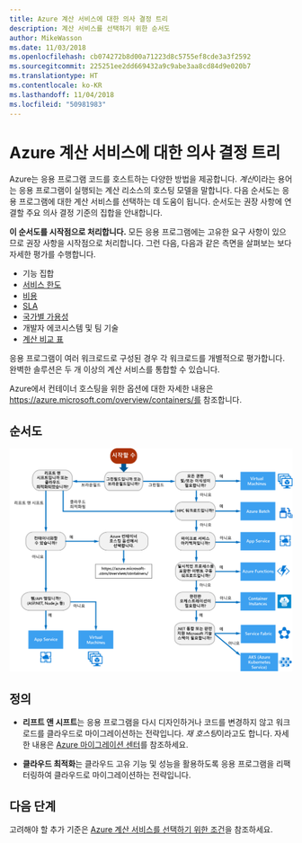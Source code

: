 ```yaml
---
title: Azure 계산 서비스에 대한 의사 결정 트리
description: 계산 서비스를 선택하기 위한 순서도
author: MikeWasson
ms.date: 11/03/2018
ms.openlocfilehash: cb074272b8d00a71223d8c5755ef8cde3a3f2592
ms.sourcegitcommit: 225251ee2dd669432a9c9abe3aa8cd84d9e020b7
ms.translationtype: HT
ms.contentlocale: ko-KR
ms.lasthandoff: 11/04/2018
ms.locfileid: "50981983"
---
```

# <a name="decision-tree-for-azure-compute-services"></a>Azure 계산 서비스에 대한 의사 결정 트리

Azure는 응용 프로그램 코드를 호스트하는 다양한 방법을 제공합니다. *계산*이라는 용어는 응용 프로그램이 실행되는 계산 리소스의 호스팅 모델을 말합니다. 다음 순서도는 응용 프로그램에 대한 계산 서비스를 선택하는 데 도움이 됩니다. 순서도는 권장 사항에 연결할 주요 의사 결정 기준의 집합을 안내합니다. 

**이 순서도를 시작점으로 처리합니다.** 모든 응용 프로그램에는 고유한 요구 사항이 있으므로 권장 사항을 시작점으로 처리합니다. 그런 다음, 다음과 같은 측면을 살펴보는 보다 자세한 평가를 수행합니다.
 
- 기능 집합
- [서비스 한도](/azure/azure-subscription-service-limits)
- [비용](https://azure.microsoft.com/pricing/)
- [SLA](https://azure.microsoft.com/support/legal/sla/)
- [국가별 가용성](https://azure.microsoft.com/global-infrastructure/services/)
- 개발자 에코시스템 및 팀 기술
- [계산 비교 표](./compute-comparison.md)

응용 프로그램이 여러 워크로드로 구성된 경우 각 워크로드를 개별적으로 평가합니다. 완벽한 솔루션은 두 개 이상의 계산 서비스를 통합할 수 있습니다.

Azure에서 컨테이너 호스팅을 위한 옵션에 대한 자세한 내용은 https://azure.microsoft.com/overview/containers/를 참조합니다.

## <a name="flowchart"></a>순서도

![](../images/compute-decision-tree.svg)

## <a name="definitions"></a>정의

- **리프트 앤 시프트**는 응용 프로그램을 다시 디자인하거나 코드를 변경하지 않고 워크로드를 클라우드로 마이그레이션하는 전략입니다. *재 호스팅*이라고도 합니다. 자세한 내용은 [Azure 마이그레이션 센터](https://azure.microsoft.com/migration/)를 참조하세요.

- **클라우드 최적화**는 클라우드 고유 기능 및 성능을 활용하도록 응용 프로그램을 리팩터링하여 클라우드로 마이그레이션하는 전략입니다.

## <a name="next-steps"></a>다음 단계

고려해야 할 추가 기준은 [Azure 계산 서비스를 선택하기 위한 조건](./compute-comparison.md)을 참조하세요.
